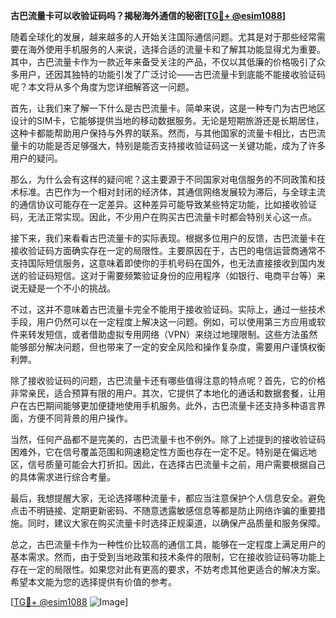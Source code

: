 **古巴流量卡可以收验证码吗？揭秘海外通信的秘密[[TG💪+ @esim1088](https://t.me/s/esim1088)]**

随着全球化的发展，越来越多的人开始关注国际通信问题。尤其是对于那些经常需要在海外使用手机服务的人来说，选择合适的流量卡和了解其功能显得尤为重要。其中，古巴流量卡作为一款近年来备受关注的产品，不仅以其低廉的价格吸引了众多用户，还因其独特的功能引发了广泛讨论——古巴流量卡到底能不能接收验证码呢？本文将从多个角度为您详细解答这一问题。

首先，让我们来了解一下什么是古巴流量卡。简单来说，这是一种专门为古巴地区设计的SIM卡，它能够提供当地的移动数据服务。无论是短期旅游还是长期居住，这种卡都能帮助用户保持与外界的联系。然而，与其他国家的流量卡相比，古巴流量卡的功能是否足够强大，特别是能否支持接收验证码这一关键功能，成为了许多用户的疑问。

那么，为什么会有这样的疑问呢？这主要源于不同国家对电信服务的不同政策和技术标准。古巴作为一个相对封闭的经济体，其通信网络发展较为滞后，与全球主流的通信协议可能存在一定差异。这种差异可能导致某些特定功能，比如接收验证码，无法正常实现。因此，不少用户在购买古巴流量卡时都会特别关心这一点。

接下来，我们来看看古巴流量卡的实际表现。根据多位用户的反馈，古巴流量卡在接收验证码方面确实存在一定的局限性。主要原因在于，古巴的电信运营商通常不支持国际短信服务，这意味着即使你的手机号码在国外，也无法直接接收到国内发送的验证码短信。这对于需要频繁验证身份的应用程序（如银行、电商平台等）来说无疑是一个不小的挑战。

不过，这并不意味着古巴流量卡完全不能用于接收验证码。实际上，通过一些技术手段，用户仍然可以在一定程度上解决这一问题。例如，可以使用第三方应用或软件来转发短信，或者借助虚拟专用网络（VPN）来绕过地理限制。这些方法虽然能够部分解决问题，但也带来了一定的安全风险和操作复杂度，需要用户谨慎权衡利弊。

除了接收验证码的问题，古巴流量卡还有哪些值得注意的特点呢？首先，它的价格非常亲民，适合预算有限的用户。其次，它提供了本地化的通话和数据套餐，让用户在古巴期间能够更加便捷地使用手机服务。此外，古巴流量卡还支持多种语言界面，方便不同背景的用户操作。

当然，任何产品都不是完美的，古巴流量卡也不例外。除了上述提到的接收验证码困难外，它在信号覆盖范围和网速稳定性方面也存在一定不足。特别是在偏远地区，信号质量可能会大打折扣。因此，在选择古巴流量卡之前，用户需要根据自己的具体需求进行综合考量。

最后，我想提醒大家，无论选择哪种流量卡，都应当注意保护个人信息安全。避免点击不明链接、定期更新密码、不随意透露敏感信息等都是防止网络诈骗的重要措施。同时，建议大家在购买流量卡时选择正规渠道，以确保产品质量和服务保障。

总之，古巴流量卡作为一种性价比较高的通信工具，能够在一定程度上满足用户的基本需求。然而，由于受到当地政策和技术条件的限制，它在接收验证码等功能上存在一定的局限性。如果您对此有更高的要求，不妨考虑其他更适合的解决方案。希望本文能为您的选择提供有价值的参考。

[[TG💪+ @esim1088](https://t.me/s/esim1088) ![Image](https://i.postimg.cc/4NQfJmqS/Snipaste-2025-05-13-00-14-12.png)]